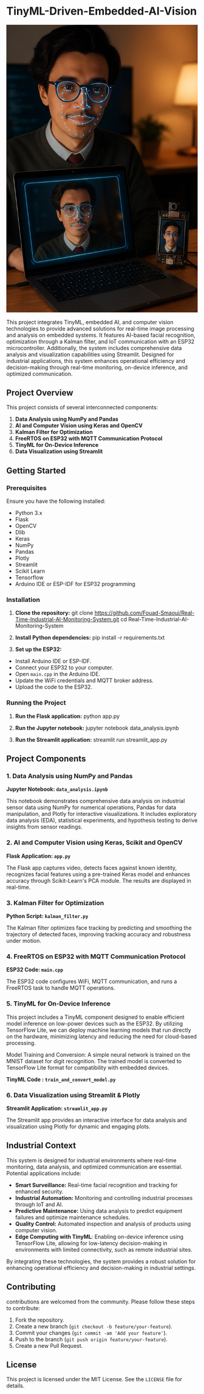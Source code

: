 # TinyML-Driven-Embedded-AI-Vision
![Alt text](https://raw.githubusercontent.com/Fouad-Smaoui/TinyML-Driven-Embedded-AI-Vision/main/assets_task_01jv89egk5f01rbv8ajfcbv19t_1747256392_img_2.webp)

This project integrates TinyML, embedded AI, and computer vision technologies to provide advanced solutions for real-time image processing and analysis on embedded systems. It features AI-based facial recognition, optimization through a Kalman filter, and IoT communication with an ESP32 microcontroller. Additionally, the system includes comprehensive data analysis and visualization capabilities using Streamlit. Designed for industrial applications, this system enhances operational efficiency and decision-making through real-time monitoring, on-device inference, and optimized communication.

## Project Overview

This project consists of several interconnected components:

1. **Data Analysis using NumPy and Pandas**
2. **AI and Computer Vision using Keras and OpenCV**
3. **Kalman Filter for Optimization**
4. **FreeRTOS on ESP32 with MQTT Communication Protocol**
5. **TinyML for On-Device Inference**
6. **Data Visualization using Streamlit**


## Getting Started

### Prerequisites

Ensure you have the following installed:
- Python 3.x
- Flask
- OpenCV
- Dlib
- Keras
- NumPy
- Pandas
- Plotly
- Streamlit
- Scikit Learn
- Tensorflow
- Arduino IDE or ESP-IDF for ESP32 programming

### Installation

1. **Clone the repository:**
    git clone https://github.com/Fouad-Smaoui/Real-Time-Industrial-AI-Monitoring-System.git
    cd Real-Time-Industrial-AI-Monitoring-System

2. **Install Python dependencies:**
    pip install -r requirements.txt


3. **Set up the ESP32:**
- Install Arduino IDE or ESP-IDF.
- Connect your ESP32 to your computer.
- Open `main.cpp` in the Arduino IDE.
- Update the WiFi credentials and MQTT broker address.
- Upload the code to the ESP32.

### Running the Project

1. **Run the Flask application:**
    python app.py

2. **Run the Jupyter notebook:**
    jupyter notebook data_analysis.ipynb


3. **Run the Streamlit application:**
    streamlit run streamlit_app.py


## Project Components

### 1. Data Analysis using NumPy and Pandas

**Jupyter Notebook: `data_analysis.ipynb`**

This notebook demonstrates comprehensive data analysis on industrial sensor data using NumPy for numerical operations, Pandas for data manipulation, and Plotly for interactive visualizations. It includes exploratory data analysis (EDA), statistical experiments, and hypothesis testing to derive insights from sensor readings.

### 2. AI and Computer Vision using Keras, Scikit and OpenCV

**Flask Application: `app.py`**

The Flask app captures video, detects faces against known identity, recognizes facial features using a pre-trained Keras model and enhances accuracy through Scikit-Learn's PCA module. The results are displayed in real-time.


### 3. Kalman Filter for Optimization

**Python Script: `kalman_filter.py`**

The Kalman filter optimizes face tracking by predicting and smoothing the trajectory of detected faces, improving tracking accuracy and robustness under motion.

### 4. FreeRTOS on ESP32 with MQTT Communication Protocol

**ESP32 Code: `main.cpp`**

The ESP32 code configures WiFi, MQTT communication, and runs a FreeRTOS task to handle MQTT operations.

### 5. TinyML for On-Device Inference
This project includes a TinyML component designed to enable efficient model inference on low-power devices such as the ESP32. By utilizing TensorFlow Lite, we can deploy machine learning models that run directly on the hardware, minimizing latency and reducing the need for cloud-based processing.

Model Training and Conversion:
A simple neural network is trained on the MNIST dataset for digit recognition. The trained model is converted to TensorFlow Lite format for compatibility with embedded devices.

**TinyML Code : `train_and_convert_model.py`**

### 6. Data Visualization using Streamlit & Plotly

**Streamlit Application: `streamlit_app.py`**

The Streamlit app provides an interactive interface for data analysis and visualization using Plotly for dynamic and engaging plots.

## Industrial Context

This system is designed for industrial environments where real-time monitoring, data analysis, and optimized communication are essential. Potential applications include:

- **Smart Surveillance:** Real-time facial recognition and tracking for enhanced security.
- **Industrial Automation:** Monitoring and controlling industrial processes through IoT and AI.
- **Predictive Maintenance:** Using data analysis to predict equipment failures and optimize maintenance schedules.
- **Quality Control:** Automated inspection and analysis of products using computer vision.
- **Edge Computing with TinyML**: Enabling on-device inference using TensorFlow Lite, allowing for low-latency decision-making in environments with limited connectivity, such as remote industrial sites.

By integrating these technologies, the system provides a robust solution for enhancing operational efficiency and decision-making in industrial settings.

## Contributing

contributions are welcomed from the community. Please follow these steps to contribute:

1. Fork the repository.
2. Create a new branch (`git checkout -b feature/your-feature`).
3. Commit your changes (`git commit -am 'Add your feature'`).
4. Push to the branch (`git push origin feature/your-feature`).
5. Create a new Pull Request.

## License

This project is licensed under the MIT License. See the `LICENSE` file for details.




